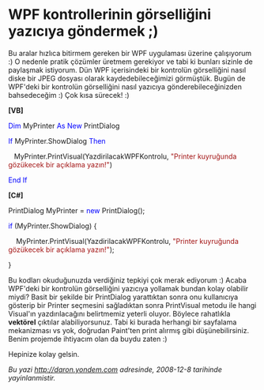 # WPF kontrollerinin görselliğini yazıcıya göndermek ;)
Bu aralar hızlıca bitirmem gereken bir WPF uygulaması üzerine
çalışıyorum :) O nedenle pratik çözümler üretmem gerekiyor ve tabi ki
bunları sizinle de paylaşmak istiyorum. Dün WPF içerisindeki bir
kontrolün görselliğini nasıl diske bir JPEG dosyası olarak
kaydedebileceğimizi görmüştük. Bugün de WPF'deki bir kontrolün
görselliğini nasıl yazıcıya gönderebileceğinizden bahsedeceğim :) Çok
kısa sürecek! :)

**[VB]**

<span style="color: blue;">Dim</span> MyPrinter <span
style="color: blue;">As</span> <span style="color: blue;">New</span>
PrintDialog

<span style="color: blue;">If</span> MyPrinter.ShowDialog <span
style="color: blue;">Then</span>

   MyPrinter.PrintVisual(YazdirilacakWPFKontrolu, <span
style="color: #a31515;">"Printer kuyruğunda gözükecek bir açıklama
yazın!"</span>)

<span style="color: blue;">End</span> <span
style="color: blue;">If</span>

**[C\#]**

PrintDialog MyPrinter = <span style="color: blue;">new</span>
PrintDialog();

<span style="color: blue;">if</span> (MyPrinter.ShowDialog) {

    MyPrinter.PrintVisual(YazdirilacakWPFKontrolu, <span
style="color: #a31515;">"Printer kuyruğunda gözükecek bir açıklama
yazın!"</span>);

}

Bu kodları okuduğunuzda verdiğiniz tepkiyi çok merak ediyorum :) Acaba
WPF'deki bir kontrolün görselliğini yazıcıya yollamak bundan kolay
olabilir miydi? Basit bir şekilde bir PrintDialog yarattıktan sonra onu
kullanıcıya gösterip bir Printer seçmesini sağladıktan sonra PrintVisual
metodu ile hangi Visual'ın yazdırılacağını belirtmemiz yeterli oluyor.
Böylece rahatlıkla **vektörel** çıktılar alabiliyorsunuz. Tabi ki burada
herhangi bir sayfalama mekanizması vs yok, doğrudan Paint'ten print
alırmış gibi düşünebilirsiniz. Benim projemde ihtiyacım olan da buydu
zaten :)

Hepinize kolay gelsin.



*Bu yazi http://daron.yondem.com adresinde, 2008-12-8 tarihinde yayinlanmistir.*
